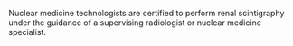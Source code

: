 Nuclear medicine technologists are certified to perform renal scintigraphy under the guidance of a supervising radiologist or nuclear medicine specialist.